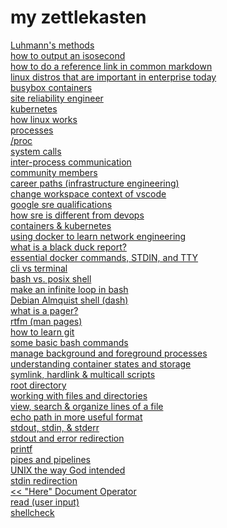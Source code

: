 # my zettlekasten
[Luhmann's methods](20210811020413.md)\
[how to output an isosecond](20210812022123.md)\
[how to do a reference link in common markdown](20210812024415.md)\
[linux distros that are important in enterprise today](20210812192342.md)\
[busybox containers](20210813003916.md)\
[site reliability engineer](20210813014754.md)\
[kubernetes](20210813015725.md)\
[how linux works](20210813104317.md)\
[processes](20210813115806.md)\
[/proc](20210813115918.md)\
[system calls](20210813120106.md)\
[inter-process communication](20210813120314.md)\
[community members](20210813172732.md)\
[career paths (infrastructure engineering)](20210813173102.md)\
[change workspace context of vscode](20210814025138.md)\
[google sre qualifications](20210814104620.md)\
[how sre is different from devops](20210814110750.md)\
[containers & kubernetes](20210814134248.md)\
[using docker to learn network engineering](20210816014614.md)\
[what is a black duck report?](20210816142520.md)\
[essential docker commands, STDIN, and TTY](20210817002245.md)\
[cli vs terminal](20210817022210.md) \
[bash vs. posix shell](20210817024132.md)\
[make an infinite loop in bash](20210818001033.md)\
[Debian Almquist shell (dash)](20210818011856.md)\
[what is a pager?](20210818013349.md)\
[rtfm (man pages)](20210818014731.md)\
[how to learn git](20210818020422.md)\
[some basic bash commands](20210818213758.md)\
[manage background and foreground processes](20210819021015.md)\
[understanding container states and storage](20210819130158.md)\
[symlink, hardlink & multicall scripts](20210820202034.md)\
[root directory](20210820202943.md)\
[working with files and directories](20210820230708.md)\
[view, search & organize lines of a file](20210820231533.md)\
[echo path in more useful format](20210821005124.md)\
[stdout, stdin, & stderr](20210821011130.md)\
[stdout and error redirection](20210821205449.md)\
[printf](20210821205721.md)\
[pipes and pipelines](20210822141528.md)\
[UNIX the way God intended](20210824020930.md)\
[stdin redirection](20210827023751.md)\
[<< "Here" Document Operator](20210829223946.md)\
[read (user input)](20210830004726.md)\
[shellcheck](20210830005857.md)
